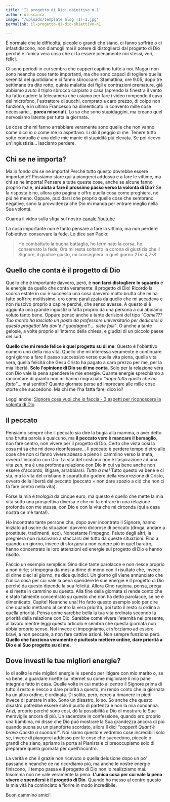 ```yaml
---
title: 'Il progetto di Dio: obiettivo n.1'
author: Alescanca
image: "/uploads/template blog (1)-1.jpg"
permalink: il-progetto-di-dio-obiettivo-n1

---
```

È normale che le difficoltá, piccole o grandi che siano, ci fanno soffrire o ci infastidiscono, non diamogli mai il potere di distoglierci dal progetto di Dio perché è l'unica vera cosa che ci fa essere pienamente noi stessi, veri, felici.

Ci sono periodi in cui sembra che capperi capitino tutte a noi. Magari non sono neanche cose tanto importanti, ma che sono capaci di togliere quella serenitá del quotidiano e ci fanno sbroccare. Stamattina, ore 9.05, dopo tre settimane tra dito rotto, quinta malattia dei figli e contrazioni premature, giá abbiamo avuto il triplo sbrocco carpiato a casa (aprendo la finestra il vento ha fatto cadere la telecamera che usiamo per fare i video rompendo il cavo del microfono, l'estrattore di succhi, comprato a caro prezzo, di colpo non funziona, e in ultimo Francesco ha dimenticato in convento mille cose necessarie… **porca miseria!**). Lo so che sono stupidaggini, ma creano quel nervosismo latente per tutta la giornata.

Le cose che mi fanno arrabbiare veramente sono quelle che non vanno come dico io o come me lo aspettavo. Lí dó il peggio di me. Tenere tutto sotto controllo è una delle mie manie di stupiditá piú elevata. Se poi ricevo un'ingiustizia… lasciamo perdere.

## Chi se ne importa?

Ma in fondo chi se ne importa! Perché tutto questo dovrebbe essere importante? Possiamo stare qui a piangerci addosso e a fare le vittime, ma chi se ne importa! Pensare a tutte queste cose, anche se alcune fanno proprio male, **mi aiuta a fare il prossimo passo verso la volontá di Dio?** Se la risposta è no, allora giro pagina e offro quella cosa come preghiera, né piú né meno. Oppure, puó darsi che proprio quelle cose che sembrano negative, sono la provvidenza che Dio mi manda per entrare meglio nella Sua volontá.

Guarda il video sulla sfiga sul nostro [canale Youtube](https://www.youtube.com/watch?v=VYW71fqUBbk&t=2s)

La cosa importante non è tanto pensare a fare la vittima, ma non perdere l'obiettivo: conservare la fede. Lo dice san Paolo:

> Ho combattuto la buona battaglia, ho terminato la corsa, ho conservato la fede. Ora mi resta soltanto la corona di giustizia che il Signore, il giudice giusto, mi consegnerà in quel giorno <cite>  2Tm 4,7-8 </cite>

## Quello che conta è il progetto di Dio

Quello che è importante davvero, peró, è **non farci distogliere lo sguardo** e le energie da quello che conta veramente: il progetto di Dio! Ricordo la scorsa estate in cui è successa una cosa davvero molto brutta che mi ha fatto soffrire moltissimo, ero come paralizzata da quello che mi accadeva e non riuscivo proprio a capire perché, che senso avesse. A questo si è aggiunta una grande ingiustizia fatta proprio da una persona a cui abbiamo voluto tanto bene. Oppure penso anche a tante derisioni del tipo *"Come??? Tuo marito ha lasciato un posto da professore universitario per dedicarsi a questo progetto! Ma dov'è il guadagno?.... siete folli"*. O anche a tante gelosie, a volte proprio all'interno della chiesa, e giudizi di un piccolo paese del sud.

**Quello che mi rende felice è quel progetto su di me**. Questo è l'obiettivo numero uno della mia vita. Quello che mi interessa veramente è continuare ogni giorno a fare il passo successivo verso quella vita piena, quella vita vera, quella felicitá che Gesú Cristo ha pagato a caro prezzo per me, per la mia libertá. **Solo l'opinione di Dio su di me conta**. Solo per la relazione vera con Dio vale la pena spendere le mie energie. Quante energie sprechiamo a raccontare di quanto non mi hanno ringraziato _"dopo tutto quello che ho fatto"_... mai sentito? Quante giornate perse ad imprecare alle mille cose storte che succedono. Ma chi me l'ha fatta fare, dico io?

Leggi anche: [Signore cosa vuoi che io faccia - 3 aspetti per riconoscere la volontá di Dio](https://5p2p.it/2013/12/04/cosa-vuoi-che-io-faccia.html)

## Il peccato

Pensiamo sempre che il peccato sia dire la bugia alla mamma, o aver detto una brutta parola a qualcuno, ma **il peccato vero è mancare il bersaglio**, non fare centro, non vivere per il progetto di Dio. Certo che vista cosí la cosa mi sa che mi devo riconfessare… Il peccato è perdere tempo dietro alle cose che non ci fanno vivere adesso a pieno il cammino verso la meta, ovvero l'incontro con Dio. La vita del cristiano non è l'aspirazione ad una vita zen, ma è una profonda relazione con Dio in cui va bene anche non essere d'accordo, litigare, arrabbiarsi. _Tutte a me!_ Tutto questo va bene e ci sta, ma la vita del cristiano è soprattutto godere della resurrezione di Cristo, ovvero della libertá dal peccato (peccato = non dare spazio a ció che non ci fa fare centro nella vita).

Forse la mia è *teologia* da cinque euro, ma questo è quello che mette la mia vita sotto una prospettiva diversa e che mi fa entrare in una relazione profonda con me stessa, con Dio e con la vita che mi circonda (qui a casa nostra ce n'è tanta!).

Ho incontrato tante persone che, dopo aver incontrato il Signore, hanno iniziato ad uscire da situazioni davvero dolorose di peccato (droga, andare a prostitute, tradimenti, ecc). Nonostante l'impegno, l'aiuto degli altri, la preghiera non riuscivano a staccarsi del tutto da queste situazioni. Fino a quando un giorno, invece di sforzarsi a non cadere piú in quel baratro, hanno concentrato le loro attenzioni ed energie sul progetto di Dio e hanno risolto.

Faccio un esempio semplice: Gino dice tante parolacce e non riesce proprio a non dirle; si impegna da mesi a dirne di meno con il risultato che, invece di dirne dieci al giorno, ne dice quindici. Un giorno gli viene annunciato che l'unica cosa per cui vale la pena spendere le sue energie è il progetto di Dio perché da questo dipende la sua felicitá. Allora Gino ragiona, pensa, prega e si mette in cammino su questo. Alla fine della giornata si rende conto che è stato talmente concentrato su questo che non ha detto parolacce, se ne è dimenticato. Capite! Neanche una! Ho fatto questo esempio solo per dire che quando mettiamo al centro la vera prioritá, poi tutto il resto si ordina a quella prioritá. Pensa come sarebbe bella la tua vita ordinata secondo la prioritá della relazione con Dio. Sarebbe come vivere l'eternitá nel presente, al lavoro mentre leggi questo articolo e sembra che questa giornata non abbia proprio senso. Noi invece ci impegniamo, ci sforziamo ad essere bravi, a non peccare, a non fare cattive azioni. Non sempre funziona peró. **Quello che funziona veramente è piuttosto mettere ordine, dare prioritá a Dio e al Suo progetto su di me.**

## Dove investi le tue migliori energie?

Io di solito le mie migliori energie le spendo per litigare con mio marito o, se va bene, a guardare ricette su internet su come migliorare il mio pane integrale fatto in casa. Quelle volte in cui metto al centro il Signore prima di tutto il resto e riesco a dare prioritá a questo, mi rendo conto che la giornata ha un altro ordine, è ordinata. Di solito, peró, cerco a rimanere in piedi invece di puntare in alto. Sono un disastro, lo so. So anche che questo disastro potrebbe essere solo il punto di partenza e non la mia condanna. Anzi, proprio perché sono cosí, dó la possibilitá a Dio di mostrare le Sue meraviglie ancora di piú. Un sacerdote in confessione, quando ero proprio una bambina, mi disse che Dio puó mostrare la Sua grandezza ancora di piú quando suona su un pianoforte scordato, allora lí dici _"capperi! Quant'è bravo Questo a suonare!"_. Noi siamo questo e vedremo cose incredibili solo se, invece di piangerci addosso per le cose che succedono, piccole o grandi che siano, apriamo la porta al Pianista e ci preoccupiamo solo di preparare quella giornata per quell'incontro.

La veritá è che il grazie non ricevuto o quella delusione dopo un po' passano e neanche ce ne ricordiamo piú, ma anche le nostre energie finiscono, il tempo passa e il progetto di Dio non lo realizziamo mai. Insomma non ne vale veramente la pena. **L'unica cosa per cui vale la pena vivere e spendersi è il progetto di Dio**. Quando ho messo al centro questo la mia vitá ha cominciato a fiorire in modo incredibile.

Buon cammino amici!